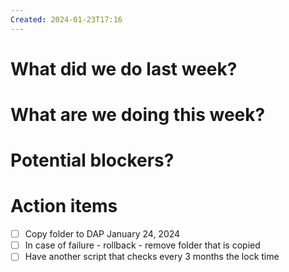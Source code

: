 ```yaml
---
Created: 2024-01-23T17:16
---
```

# What did we do last week?

# What are we doing this week?

# Potential blockers?

# Action items

- [ ] Copy folder to DAP January 24, 2024
- [ ] In case of failure - rollback - remove folder that is copied
- [ ] Have another script that checks every 3 months the lock time
